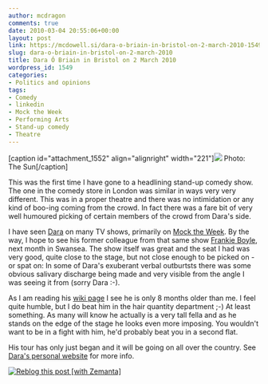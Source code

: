 ```yaml
---
author: mcdragon
comments: true
date: 2010-03-04 20:55:06+00:00
layout: post
link: https://mcdowell.si/dara-o-briain-in-bristol-on-2-march-2010-1549.html
slug: dara-o-briain-in-bristol-on-2-march-2010
title: Dara Ó Briain in Bristol on 2 March 2010
wordpress_id: 1549
categories:
- Politics and opinions
tags:
- Comedy
- linkedin
- Mock the Week
- Performing Arts
- Stand-up comedy
- Theatre
---
```


[caption id="attachment_1552" align="alignright" width="221"][![](https://dwlcvfkt1l4wn.cloudfront.net/2010/03/dara_obriain1-1-221x300.jpg)](https://dwlcvfkt1l4wn.cloudfront.net/2010/03/dara_obriain1.jpg) Photo: The Sun[/caption]

This was the first time I have gone to a headlining stand-up comedy show. The one in the comedy store in London was similar in ways very very different. This was in a proper theatre and there was no intimidation or any kind of boo-ing coming from the crowd. In fact there was a fare bit of very well humoured picking of certain members of the crowd from Dara's side.

I have seen [Dara](http://en.wikipedia.org/wiki/Dara_%C3%93_Briain) on many TV shows, primarily on [Mock the Week](http://en.wikipedia.org/wiki/Mock_the_Week). By the way, I hope to see his former colleague from that same show [Frankie Boyle](http://en.wikipedia.org/wiki/Frankie_Boyle), next month in Swansea. The show itself was great and the seat I had was very good, quite close to the stage, but not close enough to be picked on - or spat on: In some of Dara's exuberant verbal outburtsts there was some obvious salivary discharge being made and very visible from the angle I was seeing it from (sorry Dara :-).

As I am reading his [wiki page](http://en.wikipedia.org/wiki/File:Dara_%C3%93_Briain.jpg) I see he is only 8 months older than me. I feel quite humble, but I do beat him in the hair quantity department ;-) At least something. As many will know he actually is a very tall fella and as he stands on the edge of the stage he looks even more imposing. You wouldn't want to be in a fight with him, he'd probably beat you in a second flat.

His tour has only just began and it will be going on all over the country. See [Dara's personal website](http://www.daraobriain.com/) for more info.


[![Reblog this post [with Zemanta]](http://img.zemanta.com/reblog_e.png?x-id=d70a2ab5-65d9-4a60-9b81-6693a2952022)](http://reblog.zemanta.com/zemified/d70a2ab5-65d9-4a60-9b81-6693a2952022/)
